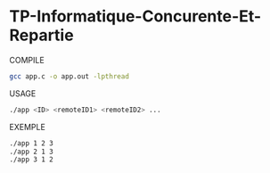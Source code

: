 # TP-Informatique-Concurente-Et-Repartie

COMPILE

```bash
gcc app.c -o app.out -lpthread
```

USAGE

```bash
./app <ID> <remoteID1> <remoteID2> ...
```

EXEMPLE

```bash
./app 1 2 3
./app 2 1 3
./app 3 1 2
```